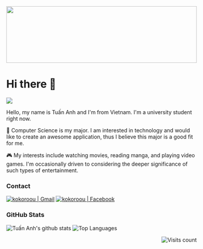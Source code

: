 <div>
  <img src="profile.svg" width="100%" height="150px">
</div>

# Hi there 👋

![](https://www.codewars.com/users/Kokoroou/badges/micro)

Hello, my name is Tuấn Anh and I'm from Vietnam. I'm a university student right now.


:book: Computer Science is my major. I am interested in technology and would like to create an awesome application, thus I believe this major is a good fit for me.


:video_game: My interests include watching movies, reading manga, and playing video games. 
I'm occasionally driven to considering the deeper significance of such types of entertainment.

### Contact

[<img alt="kokoroou | Gmail"  src="https://img.shields.io/badge/-Gmail-b23121?logo=gmail&logoColor=white" />][gmail]
[<img alt="kokoroou | Facebook"  src="https://img.shields.io/badge/-Facebook-3b5998?logo=facebook&logoColor=white" />][facebook]

### GitHub Stats

![Tuấn Anh's github stats](https://github-readme-stats.vercel.app/api?username=kokoroou&show_icons=true&theme=great-gatsby)
![Top Languages](https://github-readme-stats.vercel.app/api/top-langs/?username=kokoroou&theme=great-gatsby&layout=compact)
	
<a href="#">
    <img align="right" src="https://count.getloli.com/get/@kokoroou?theme=rule34" alt="Visits count" />
 </a>


[gmail]: mailto:truongtuananhsamson@gmail.com
[facebook]: https://www.facebook.com/takf1619
